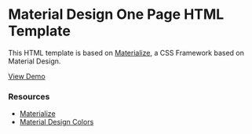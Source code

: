 <h1>Material Design One Page HTML Template</h1>
<p>This HTML template is based on <a href="http://materializecss.com/">Materialize</a>, a CSS Framework based on Material Design.</p>
<a href="https://rhyanvargas.github.io/materialize-css__theme">View Demo</a>
<br/>

<h3>Resources</h3>
<ul>
    <li><a href="http://materializecss.com/">Materialize</a></li>
    <li><a href="http://www.materialpalette.com/">Material Design Colors</a></li>
</ul>
